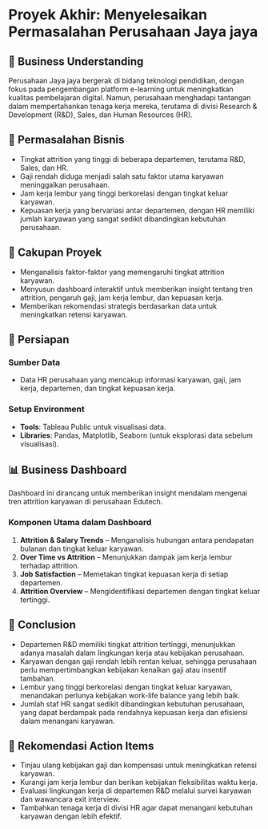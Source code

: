 # Proyek Akhir: Menyelesaikan Permasalahan Perusahaan Jaya jaya

## 📌 Business Understanding
Perusahaan Jaya jaya bergerak di bidang teknologi pendidikan, dengan fokus pada pengembangan platform e-learning untuk meningkatkan kualitas pembelajaran digital. Namun, perusahaan menghadapi tantangan dalam mempertahankan tenaga kerja mereka, terutama di divisi Research & Development (R&D), Sales, dan Human Resources (HR).

## 🚨 Permasalahan Bisnis
- Tingkat attrition yang tinggi di beberapa departemen, terutama R&D, Sales, dan HR.
- Gaji rendah diduga menjadi salah satu faktor utama karyawan meninggalkan perusahaan.
- Jam kerja lembur yang tinggi berkorelasi dengan tingkat keluar karyawan.
- Kepuasan kerja yang bervariasi antar departemen, dengan HR memiliki jumlah karyawan yang sangat sedikit dibandingkan kebutuhan perusahaan.

## 📍 Cakupan Proyek
- Menganalisis faktor-faktor yang memengaruhi tingkat attrition karyawan.
- Menyusun dashboard interaktif untuk memberikan insight tentang tren attrition, pengaruh gaji, jam kerja lembur, dan kepuasan kerja.
- Memberikan rekomendasi strategis berdasarkan data untuk meningkatkan retensi karyawan.

## 📂 Persiapan
### Sumber Data
- Data HR perusahaan yang mencakup informasi karyawan, gaji, jam kerja, departemen, dan tingkat kepuasan kerja.

### Setup Environment
- **Tools**: Tableau Public untuk visualisasi data.
- **Libraries**: Pandas, Matplotlib, Seaborn (untuk eksplorasi data sebelum visualisasi).

## 📊 Business Dashboard
Dashboard ini dirancang untuk memberikan insight mendalam mengenai tren attrition karyawan di perusahaan Edutech.

### Komponen Utama dalam Dashboard
1. **Attrition & Salary Trends** – Menganalisis hubungan antara pendapatan bulanan dan tingkat keluar karyawan.
2. **Over Time vs Attrition** – Menunjukkan dampak jam kerja lembur terhadap attrition.
3. **Job Satisfaction** – Memetakan tingkat kepuasan kerja di setiap departemen.
4. **Attrition Overview** – Mengidentifikasi departemen dengan tingkat keluar tertinggi.

## 📌 Conclusion
- Departemen R&D memiliki tingkat attrition tertinggi, menunjukkan adanya masalah dalam lingkungan kerja atau kebijakan perusahaan.
- Karyawan dengan gaji rendah lebih rentan keluar, sehingga perusahaan perlu mempertimbangkan kebijakan kenaikan gaji atau insentif tambahan.
- Lembur yang tinggi berkorelasi dengan tingkat keluar karyawan, menandakan perlunya kebijakan work-life balance yang lebih baik.
- Jumlah staf HR sangat sedikit dibandingkan kebutuhan perusahaan, yang dapat berdampak pada rendahnya kepuasan kerja dan efisiensi dalam menangani karyawan.

## 🚀 Rekomendasi Action Items
- Tinjau ulang kebijakan gaji dan kompensasi untuk meningkatkan retensi karyawan.
- Kurangi jam kerja lembur dan berikan kebijakan fleksibilitas waktu kerja.
- Evaluasi lingkungan kerja di departemen R&D melalui survei karyawan dan wawancara exit interview.
- Tambahkan tenaga kerja di divisi HR agar dapat menangani kebutuhan karyawan dengan lebih efektif.